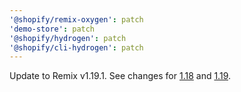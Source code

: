 ```yaml
---
'@shopify/remix-oxygen': patch
'demo-store': patch
'@shopify/hydrogen': patch
'@shopify/cli-hydrogen': patch
---
```


Update to Remix v1.19.1.
See changes for [1.18](https://github.com/remix-run/remix/releases/tag/remix%401.18.0) and [1.19](https://github.com/remix-run/remix/releases/tag/remix%401.19.0).
